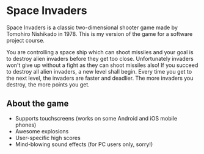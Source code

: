 # Space Invaders

Space Invaders is a classic two-dimensional shooter game made by Tomohiro Nishikado in 1978.
This is my version of the game for a software project course.

You are controlling a space ship which can shoot missiles and your goal is to
destroy alien invaders before they get too close. Unfortunately invaders won't
give up without a fight as they can shoot missiles also!
If you succeed to destroy all alien invaders, a new level shall begin.
Every time you get to the next level, the invaders are faster and deadlier.
The more invaders you destroy, the more points you get.

## About the game ##

* Supports touchscreens (works on some Android and iOS mobile phones)
* Awesome explosions
* User-specific high scores
* Mind-blowing sound effects (for PC users only, sorry!)
